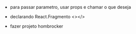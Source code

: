 - para passar parametro, usar props e chamar o que deseja
- declarando React.Fragmento <></>

- fazer projeto hombrocker
